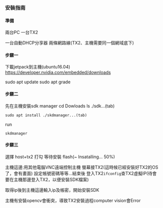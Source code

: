 ### 安裝指南

#### 準備

兩台PC
一台TX2

一台自動DHCP分享器
兩條網路線(TX2、主機需要同一個網域底下)


#### 步驟一
下載jetpack到主機(ubuntu16.04)
https://developer.nvidia.com/embedded/downloads

sudo apt update
sudo apt grade

#### 步驟二

先在主機安裝sdk manager
cd Dowloads
ls ./sdk...(tab)
```
sudo apt install ./skdmanager...(tab)
```
run
```
skdmanager
```

#### 步驟三

選擇 host+tx2
打勾
等待安裝 flash(~ Insatalling... 50%)

主機這邊:用其他電腦VNC遠端控制主機
螢幕接TX2(這時候已經安裝好TX2的OS了，會有畫面)
設定帳號密碼等等...結束後
登入TX2`ifconfig`查TX2虛擬IP(待會要在主機那邊登入TX2，以便安裝SDK檔案)

取得ip後到主機這邊輸入ip及帳密，開始安裝SDK

主機有安裝opencv會衝突，導致TX2安裝過程computer vision會Error
